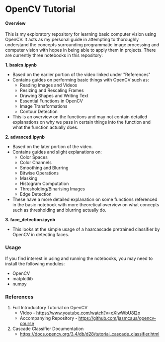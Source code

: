 # OpenCV Tutorial

#### Overview

This is my exploratory repository for learning basic computer vision using OpenCV. It acts as my personal guide in attempting to thoroughly understand the concepts surrounding programmatic image processing and computer vision with hopes in being able to apply them in projects. There are currently three notebooks in this repository:

**1. basics.ipynb**

- Based on the earlier portion of the video linked under "References"
- Contains guides on performing basic things with OpenCV such as:
  - Reading Images and Videos
  - Resizing and Rescaling Frames
  - Drawing Shapes and Writing Text
  - Essential Functions in OpenCV
  - Image Transformations
  - Contour Detection
- This is an overview on the functions and may not contain detailed explanations on why we pass in certain things into the function and what the function actually does.

**2. advanced.ipynb**

- Based on the later portion of the video.
- Contains guides and slight explanations on:
  - Color Spaces
  - Color Channels
  - Smoothing and Blurring
  - Bitwise Operations
  - Masking
  - Histogram Computation
  - Thresholding/Binarising Images
  - Edge Detection
- These have a more detailed explanation on some functions referenced in the basic notebook with more theoretical overview on what concepts such as thresholding and blurring actually do.

**3. face_detection.ipynb**

- This looks at the simple usage of a haarcascade pretrained classifier by OpenCV in detecting faces.

### Usage

If you find interest in using and running the notebooks, you may need to install the following modules:

- OpenCV
- matplotlib
- numpy

### References

1. Full Introductory Tutorial on OpenCV
   - Video - https://www.youtube.com/watch?v=oXlwWbU8l2o
   - Accompanying Repository - https://github.com/jasmcaus/opencv-course
2. Cascade Classifier Documentation
   - https://docs.opencv.org/3.4/db/d28/tutorial_cascade_classifier.html

